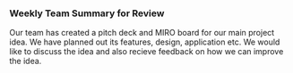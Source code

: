 ### Weekly Team Summary for Review

Our team has created a pitch deck and MIRO board for our main project idea. We have planned out its features, design, application etc. We would like to discuss the idea and also recieve feedback on how we can improve the idea.
